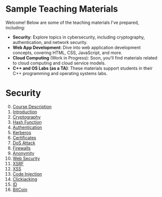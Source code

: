 # Sample Teaching Materials

Welcome! 
Below are some of the teaching materials I've prepared, including:
- **Security**: Explore topics in cybersecurity, including cryptography, authentication, and network security.
- **Web App Development**: Dive into web application development concepts, covering HTML, CSS, JavaScript, and more.
- **Cloud Computing** (Work in Progress): Soon, you'll find materials related to cloud computing and cloud service models.
- **C++ and OS Labs (as a TA)**: These materials support students in their C++ programming and operating systems labs.

# Security

0. [Course Description](security/00_Course_Description.pdf)
1. [Introduction](security/01_Introduction.pdf)
2. [Cryptography](security/02_Cryptography.pdf)
3. [Hash Function](security/03_Hash_Function.pdf)
4. [Authentication](security/04_Authentication.pdf)
5. [Kerberos](security/05_Kerberos.pdf)
6. [Certificates](security/06_Certificates.pdf)
7. [DoS Attack](security/07_DoS_Attack.pdf)
8. [Firewalls](security/08_Firewalls.pdf)
9. [Anonymity](security/09_Anonymity.pdf)
10. [Web Security](security/10_Web_Security.pdf)
11. [XSRF](security/11_XSRF.pdf)
12. [XSS](security/12_XSS.pdf)
13. [Code Injection](security/13_Code_Injection.pdf)
14. [Clickjacking](security/14_Clickjacking.pdf)
15. [ID](security/15_ID.pdf)
16. [BitCoin](security/16_BitCoin.pdf)


